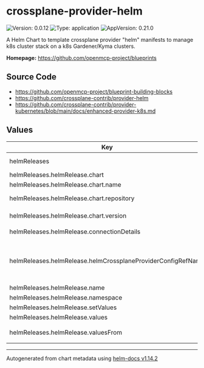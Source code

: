 

# crossplane-provider-helm

![Version: 0.0.12](https://img.shields.io/badge/Version-0.0.12-informational?style=flat-square) ![Type: application](https://img.shields.io/badge/Type-application-informational?style=flat-square) ![AppVersion: 0.21.0](https://img.shields.io/badge/AppVersion-0.21.0-informational?style=flat-square)

A Helm Chart to template crossplane provider "helm" manifests to manage k8s cluster stack on a k8s Gardener/Kyma clusters.

**Homepage:** <https://github.com/openmcp-project/blueprints>

## Source Code

* <https://github.com/openmcp-project/blueprint-building-blocks>
* <https://github.com/crossplane-contrib/provider-helm>
* <https://github.com/crossplane-contrib/provider-kubernetes/blob/main/docs/enhanced-provider-k8s.md>

## Values

| Key | Type | Default | Description |
|-----|------|---------|-------------|
| helmReleases | object | object | [helmReleases](https://marketplace.upbound.io/providers/crossplane-contrib/provider-helm/v0.21.0/resources/helm.crossplane.io/Release/v1beta1) contains information and configuration of a [helm chart](https://helm.sh) to be managed by flux [Helm Controller](https://fluxcd.io/flux/components/helm/api/v2/). |
| helmReleases.helmRelease.chart | object | `{"name":"","repository":"","version":""}` | [ChartSpec](https://github.com/crossplane-contrib/provider-helm/blob/master/apis/release/v1beta1/types.go) defines the chart spec for a Release |
| helmReleases.helmRelease.chart.name | string | `""` | [Name](https://github.com/crossplane-contrib/provider-helm/blob/master/apis/release/v1beta1/types.go) of Helm chart, required if ChartSpec.URL not set |
| helmReleases.helmRelease.chart.repository | string | `""` | [Repository](https://github.com/crossplane-contrib/provider-helm/blob/master/apis/release/v1beta1/types.go): Helm repository URL, required if ChartSpec.URL not set |
| helmReleases.helmRelease.chart.version | string | `""` | [Version](https://github.com/crossplane-contrib/provider-helm/blob/master/apis/release/v1beta1/types.go) of Helm chart, late initialized with latest version if not set |
| helmReleases.helmRelease.connectionDetails | list | `[{"apiVersion":"v1","fieldPath":"spec.clusterIP","kind":"Service","name":"wordpress-example","namespace":"wordpress","toConnectionSecretKey":"ip"}]` | [Crossplane connection details](https://docs.crossplane.io/v1.12/concepts/composition/#connection-details) and [FAQ](https://blog.crossplane.io/faq-2-claim-connection-details/) |
| helmReleases.helmRelease.helmCrossplaneProviderConfigRefName | string | `""` | defines [crossplane provider config reference name](https://docs.crossplane.io/latest/concepts/providers/) reference configuration name. :exclamation::exclamation: Must match `providerConfigs.helmCrossplane[].providerConfigRefName` of `/helm/charts/mcp/crossplane-provider-configs/values.yaml` :exclamation::exclamation: |
| helmReleases.helmRelease.name | string | `""` | helm chart release name |
| helmReleases.helmRelease.namespace | string | `"ns1"` | [Namespace]() to install the release into. |
| helmReleases.helmRelease.setValues | list | `[{"name":"param1","value":"value2"}]` | define [value overrides](https://github.com/crossplane/crossplane/blob/master/design/one-pager-helm-provider.md#value-overrides). [example](https://github.com/crossplane-contrib/provider-helm/blob/master/examples/sample/release.yaml). |
| helmReleases.helmRelease.values | list | `[]` | define [value overrides](https://github.com/crossplane/crossplane/blob/master/design/one-pager-helm-provider.md#value-overrides). [example](https://github.com/crossplane-contrib/provider-helm/blob/master/examples/sample/release.yaml). |
| helmReleases.helmRelease.valuesFrom | list | `[{"configMapKeyRef":null,"key":"values.yaml","name":"default-vals","namespace":"wordpress","optional":false},{"key":"svalues.yaml","name":"svals","namespace":"wordpress","optional":false,"secretKeyRef":null}]` | define value overrides via k8s [downward api](https://kubernetes.io/docs/concepts/workloads/pods/downward-api/). [example](https://github.com/crossplane-contrib/provider-helm/blob/master/examples/sample/release.yaml). |

----------------------------------------------
Autogenerated from chart metadata using [helm-docs v1.14.2](https://github.com/norwoodj/helm-docs/releases/v1.14.2)